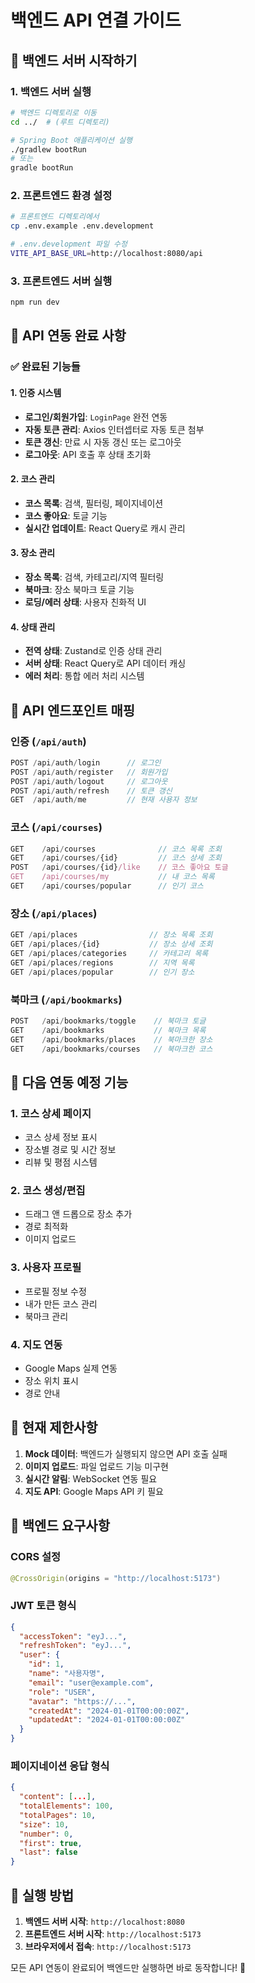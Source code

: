 # 백엔드 API 연결 가이드

## 🚀 백엔드 서버 시작하기

### 1. 백엔드 서버 실행
```bash
# 백엔드 디렉토리로 이동
cd ../  # (루트 디렉토리)

# Spring Boot 애플리케이션 실행
./gradlew bootRun
# 또는
gradle bootRun
```

### 2. 프론트엔드 환경 설정
```bash
# 프론트엔드 디렉토리에서
cp .env.example .env.development

# .env.development 파일 수정
VITE_API_BASE_URL=http://localhost:8080/api
```

### 3. 프론트엔드 서버 실행
```bash
npm run dev
```

## 🔗 API 연동 완료 사항

### ✅ 완료된 기능들

#### 1. 인증 시스템
- **로그인/회원가입**: `LoginPage` 완전 연동
- **자동 토큰 관리**: Axios 인터셉터로 자동 토큰 첨부
- **토큰 갱신**: 만료 시 자동 갱신 또는 로그아웃
- **로그아웃**: API 호출 후 상태 초기화

#### 2. 코스 관리
- **코스 목록**: 검색, 필터링, 페이지네이션
- **코스 좋아요**: 토글 기능
- **실시간 업데이트**: React Query로 캐시 관리

#### 3. 장소 관리  
- **장소 목록**: 검색, 카테고리/지역 필터링
- **북마크**: 장소 북마크 토글 기능
- **로딩/에러 상태**: 사용자 친화적 UI

#### 4. 상태 관리
- **전역 상태**: Zustand로 인증 상태 관리
- **서버 상태**: React Query로 API 데이터 캐싱
- **에러 처리**: 통합 에러 처리 시스템

## 🔧 API 엔드포인트 매핑

### 인증 (`/api/auth`)
```typescript
POST /api/auth/login      // 로그인
POST /api/auth/register   // 회원가입
POST /api/auth/logout     // 로그아웃
POST /api/auth/refresh    // 토큰 갱신
GET  /api/auth/me         // 현재 사용자 정보
```

### 코스 (`/api/courses`)
```typescript
GET    /api/courses              // 코스 목록 조회
GET    /api/courses/{id}         // 코스 상세 조회
POST   /api/courses/{id}/like    // 코스 좋아요 토글
GET    /api/courses/my           // 내 코스 목록
GET    /api/courses/popular      // 인기 코스
```

### 장소 (`/api/places`)
```typescript
GET /api/places                // 장소 목록 조회
GET /api/places/{id}           // 장소 상세 조회
GET /api/places/categories     // 카테고리 목록
GET /api/places/regions        // 지역 목록
GET /api/places/popular        // 인기 장소
```

### 북마크 (`/api/bookmarks`)
```typescript
POST   /api/bookmarks/toggle    // 북마크 토글
GET    /api/bookmarks           // 북마크 목록
GET    /api/bookmarks/places    // 북마크한 장소
GET    /api/bookmarks/courses   // 북마크한 코스
```

## 🎯 다음 연동 예정 기능

### 1. 코스 상세 페이지
- 코스 상세 정보 표시
- 장소별 경로 및 시간 정보
- 리뷰 및 평점 시스템

### 2. 코스 생성/편집
- 드래그 앤 드롭으로 장소 추가
- 경로 최적화
- 이미지 업로드

### 3. 사용자 프로필
- 프로필 정보 수정
- 내가 만든 코스 관리
- 북마크 관리

### 4. 지도 연동
- Google Maps 실제 연동
- 장소 위치 표시
- 경로 안내

## 🐛 현재 제한사항

1. **Mock 데이터**: 백엔드가 실행되지 않으면 API 호출 실패
2. **이미지 업로드**: 파일 업로드 기능 미구현
3. **실시간 알림**: WebSocket 연동 필요
4. **지도 API**: Google Maps API 키 필요

## 📝 백엔드 요구사항

### CORS 설정
```java
@CrossOrigin(origins = "http://localhost:5173")
```

### JWT 토큰 형식
```json
{
  "accessToken": "eyJ...",
  "refreshToken": "eyJ...",
  "user": {
    "id": 1,
    "name": "사용자명",
    "email": "user@example.com",
    "role": "USER",
    "avatar": "https://...",
    "createdAt": "2024-01-01T00:00:00Z",
    "updatedAt": "2024-01-01T00:00:00Z"
  }
}
```

### 페이지네이션 응답 형식
```json
{
  "content": [...],
  "totalElements": 100,
  "totalPages": 10,
  "size": 10,
  "number": 0,
  "first": true,
  "last": false
}
```

## 🚀 실행 방법

1. **백엔드 서버 시작**: `http://localhost:8080`
2. **프론트엔드 서버 시작**: `http://localhost:5173`
3. **브라우저에서 접속**: `http://localhost:5173`

모든 API 연동이 완료되어 백엔드만 실행하면 바로 동작합니다! 🎉